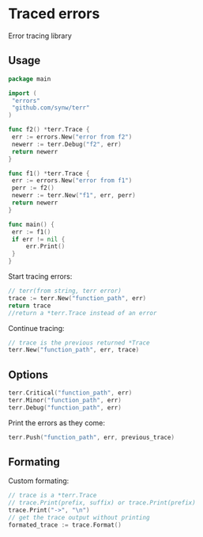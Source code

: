 # Traced errors

Error tracing library

## Usage

   ```go
package main

import (
	"errors"
	"github.com/synw/terr"
)

func f2() *terr.Trace {
	err := errors.New("error from f2")
	newerr := terr.Debug("f2", err)
	return newerr
}

func f1() *terr.Trace {
	err := errors.New("error from f1")
	perr := f2()
	newerr := terr.New("f1", err, perr)
	return newerr
}

func main() {
	err := f1()
	if err != nil {
		err.Print()
	}
}
```

Start tracing errors:

   ```go
// terr(from string, terr error)
trace := terr.New("function_path", err)
return trace
//return a *terr.Trace instead of an error
   ```

Continue tracing:

   ```go
// trace is the previous returned *Trace
terr.New("function_path", err, trace)
   ```

## Options

   ```go
terr.Critical("function_path", err)
terr.Minor("function_path", err)
terr.Debug("function_path", err)
   ```
   
Print the errors as they come:

   ```go
terr.Push("function_path", err, previous_trace)
   ```

## Formating

Custom formating:
   ```go
// trace is a *terr.Trace
// trace.Print(prefix, suffix) or trace.Print(prefix)
trace.Print("->", "\n")
// get the trace output without printing
formated_trace := trace.Format()
   ```
